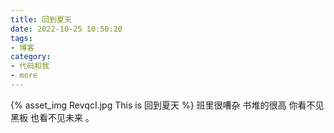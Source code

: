 ```yaml
---
title: 回到夏天
date: 2022-10-25 10:50:20
tags:
- 博客
category:
- 代码和我
- more
---
```

{% asset_img RevqcI.jpg This is 回到夏天 %}
班里很嘈杂  书堆的很高  你看不见黑板  也看不见未来  。